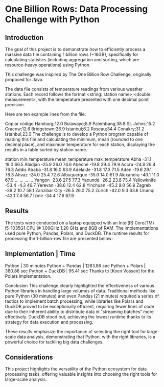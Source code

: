 # One Billion Rows: Data Processing Challenge with Python

## Introduction
The goal of this project is to demonstrate how to efficiently process a massive data file containing 1 billion rows (~16GB), specifically for calculating statistics (including aggregation and sorting, which are resource-heavy operations) using Python.

This challenge was inspired by The One Billion Row Challenge, originally proposed for Java.

The data file consists of temperature readings from various weather stations. Each record follows the format <string: station name>;<double: measurement>, with the temperature presented with one decimal point precision.

Here are ten example lines from the file:

Copiar código
Hamburg;12.0
Bulawayo;8.9
Palembang;38.8
St. Johns;15.2
Cracow;12.6
Bridgetown;26.9
Istanbul;6.2
Roseau;34.4
Conakry;31.2
Istanbul;23.0
The challenge is to develop a Python program capable of reading this file and calculating the minimum, mean (rounded to one decimal place), and maximum temperature for each station, displaying the results in a table sorted by station name.

station	min_temperature	mean_temperature	max_temperature
Abha	-31.1	18.0	66.5
Abidjan	-25.9	26.0	74.6
Abéché	-19.8	29.4	79.9
Accra	-24.8	26.4	76.3
Addis Ababa	-31.8	16.0	63.9
Adelaide	-31.8	17.3	71.5
Aden	-19.6	29.1	78.3
Ahvaz	-24.0	25.4	72.6
Albuquerque	-35.0	14.0	61.9
Alexandra	-40.1	11.0	67.9
...	...	...	...
Yangon	-23.6	27.5	77.3
Yaoundé	-26.2	23.8	73.4
Yellowknife	-53.4	-4.3	46.7
Yerevan	-38.6	12.4	62.8
Yinchuan	-45.2	9.0	56.9
Zagreb	-39.2	10.7	58.1
Zanzibar City	-26.5	26.0	75.2
Zürich	-42.0	9.3	63.6
Ürümqi	-42.1	7.4	56.7
İzmir	-34.4	17.9	67.9

## Results

The tests were conducted on a laptop equipped with an Intel(R) Core(TM) i5-1035G1 CPU @ 1.00GHz 1.20 GHz and 8GB of RAM. The implementations used pure Python, Pandas, Polars, and DuckDB. The runtime results for processing the 1-billion-row file are presented below:

## Implementation | Time
Python |	30 minutes
Python + Pandas	| 1263.86 sec
Python + Polars	| 380.86 sec
Python + DuckDB	| 95.41 sec
Thanks to [Koen Vossen] for the Polars implementation.

Conclusion
This challenge clearly highlighted the effectiveness of various Python libraries in handling large volumes of data. Traditional methods like pure Python (30 minutes) and even Pandas (21 minutes) required a series of tactics to implement batch processing, while libraries like Polars and DuckDB proved to be exceptionally efficient, requiring fewer lines of code due to their inherent ability to distribute data in "streaming batches" more effectively. DuckDB stood out, achieving the lowest runtime thanks to its strategy for data execution and processing.

These results emphasize the importance of selecting the right tool for large-scale data analysis, demonstrating that Python, with the right libraries, is a powerful choice for tackling big data challenges.

## Considerations
This project highlights the versatility of the Python ecosystem for data processing tasks, offering valuable insights into choosing the right tools for large-scale analysis.

